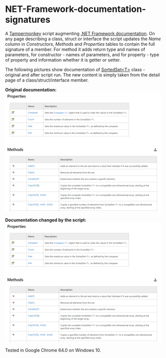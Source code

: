 # NET-Framework-documentation-signatures
A [Tampermonkey](https://tampermonkey.net) script augmenting [.NET Framework documentation](https://msdn.microsoft.com/en-us/library/mt472912(v=vs.110).aspx). On any page describing a class, struct or interface the script updates the *Name* column in *Constructors*, *Methods* and *Properties* tables to contain the full signature of a member. For method it adds return type and names of parameters, for constructor - names of parameters, and for property - type of property and information whether it is getter or setter.

The following pictures show documentation of [SortedSet&lt;T&gt;](https://msdn.microsoft.com/en-us/library/dd412070(v=vs.110).aspx) class - original and after script run. The new content is simply taken from the detail page of a class/struct/interface member.

**Original documentation:**
![Original documentation](SortedSetT1.png)

**Documentation changed by the script:**
![Processed cocumentation](SortedSetT1.png)

Tested in Google Chrome 64.0 on Windows 10.
